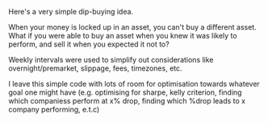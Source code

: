Here's a very simple dip-buying idea. 

When your money is locked up in an asset, you can't buy a different asset. What if you were able to buy an asset when you knew it was likely to perform, and sell it when you expected it not to? 

Weekly intervals were used to simplify out considerations like overnight/premarket, slippage, fees, timezones, etc. 

I leave this simple code with lots of room for optimisation towards whatever goal one might have (e.g. optimising for sharpe, kelly criterion, finding which companiess perform at x% drop, finding which %drop leads to x company performing, e.t.c) 
